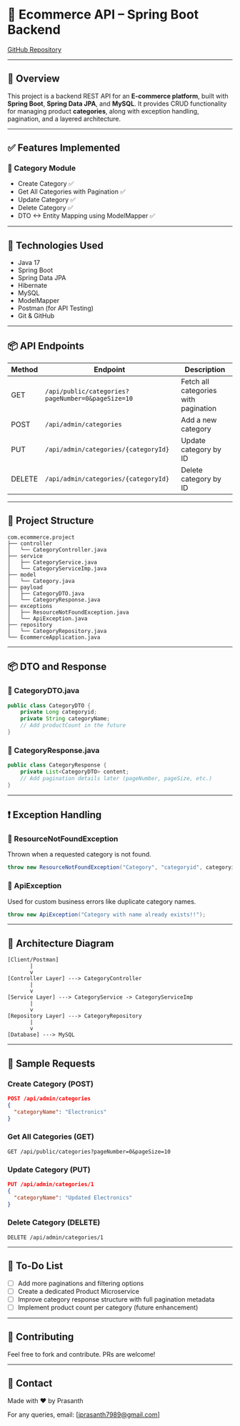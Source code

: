 # 🛒 Ecommerce API – Spring Boot Backend

[GitHub Repository](https://github.com/gynodevir/Ecommerce)

---

## 📌 Overview

This project is a backend REST API for an **E-commerce platform**, built with **Spring Boot**, **Spring Data JPA**, and **MySQL**. It provides CRUD functionality for managing product **categories**, along with exception handling, pagination, and a layered architecture.

---

## ✅ Features Implemented

### 📁 Category Module

- Create Category ✅
- Get All Categories with Pagination ✅
- Update Category ✅
- Delete Category ✅
- DTO <-> Entity Mapping using ModelMapper ✅

---

## 🔧 Technologies Used

- Java 17
- Spring Boot
- Spring Data JPA
- Hibernate
- MySQL
- ModelMapper
- Postman (for API Testing)
- Git & GitHub

---

## 📦 API Endpoints

| Method | Endpoint                                          | Description                          |
| ------ | ------------------------------------------------- | ------------------------------------ |
| GET    | `/api/public/categories?pageNumber=0&pageSize=10` | Fetch all categories with pagination |
| POST   | `/api/admin/categories`                           | Add a new category                   |
| PUT    | `/api/admin/categories/{categoryId}`              | Update category by ID                |
| DELETE | `/api/admin/categories/{categoryId}`              | Delete category by ID                |

---

## 📂 Project Structure

```
com.ecommerce.project
├── controller
│   └── CategoryController.java
├── service
│   ├── CategoryService.java
│   └── CategoryServiceImp.java
├── model
│   └── Category.java
├── payload
│   ├── CategoryDTO.java
│   └── CategoryResponse.java
├── exceptions
│   ├── ResourceNotFoundException.java
│   └── ApiException.java
├── repository
│   └── CategoryRepository.java
└── EcommerceApplication.java
```

---

## 📦 DTO and Response

### 📄 CategoryDTO.java

```java
public class CategoryDTO {
    private Long categoryid;
    private String categoryName;
    // Add productCount in the future
}
```

### 📄 CategoryResponse.java

```java
public class CategoryResponse {
    private List<CategoryDTO> content;
    // Add pagination details later (pageNumber, pageSize, etc.)
}
```

---

## ❗ Exception Handling

### 📄 ResourceNotFoundException

Thrown when a requested category is not found.

```java
throw new ResourceNotFoundException("Category", "categoryid", categoryid);
```

### 📄 ApiException

Used for custom business errors like duplicate category names.

```java
throw new ApiException("Category with name already exists!!");
```

---

## 🧠 Architecture Diagram

```
[Client/Postman]
       |
       v
[Controller Layer] ---> CategoryController
       |
       v
[Service Layer] ---> CategoryService -> CategoryServiceImp
       |
       v
[Repository Layer] ---> CategoryRepository
       |
       v
[Database] ---> MySQL
```

---

## 🧪 Sample Requests

### Create Category (POST)

```json
POST /api/admin/categories
{
  "categoryName": "Electronics"
}
```

### Get All Categories (GET)

```
GET /api/public/categories?pageNumber=0&pageSize=10
```

### Update Category (PUT)

```json
PUT /api/admin/categories/1
{
  "categoryName": "Updated Electronics"
}
```

### Delete Category (DELETE)

```
DELETE /api/admin/categories/1
```

---

## 🚧 To-Do List

- [ ] Add more paginations and filtering options
- [ ] Create a dedicated Product Microservice
- [ ] Improve category response structure with full pagination metadata
- [ ] Implement product count per category (future enhancement)

---

## 🙌 Contributing

Feel free to fork and contribute. PRs are welcome!

---

## 📩 Contact

Made with ❤️ by Prasanth

For any queries, email: [[jprasanth7989@gmail.com]()]
